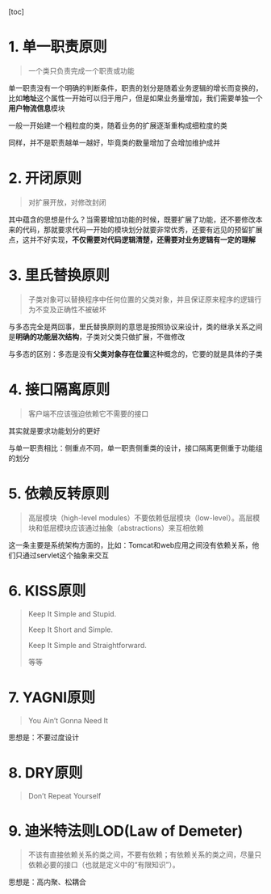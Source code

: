 [toc]

# 1. 单一职责原则

> 一个类只负责完成一个职责或功能

单一职责没有一个明确的判断条件，职责的划分是随着业务逻辑的增长而变换的，比如**地址**这个属性一开始可以归于用户，但是如果业务量增加，我们需要单独一个**用户物流信息**模块

一般一开始建一个粗粒度的类，随着业务的扩展逐渐重构成细粒度的类

同样，并不是职责越单一越好，毕竟类的数量增加了会增加维护成并



# 2. 开闭原则

> 对扩展开放，对修改封闭

其中蕴含的思想是什么？当需要增加功能的时候，既要扩展了功能，还不要修改本来的代码，那就要求代码一开始的模块划分就要非常优秀，还要有远见的预留扩展点，这并不好实现，**不仅需要对代码逻辑清楚，还需要对业务逻辑有一定的理解**



# 3. 里氏替换原则

> 子类对象可以替换程序中任何位置的父类对象，并且保证原来程序的逻辑行为不变及正确性不被破坏



与多态完全是两回事，里氏替换原则的意思是按照协议来设计，类的继承关系之间是**明确的功能层次结构**，子类对父类只做扩展，不做修改

与多态的区别：多态是没有**父类对象存在位置**这种概念的，它要的就是具体的子类



# 4. 接口隔离原则

> 客户端不应该强迫依赖它不需要的接口

其实就是要求功能划分的更好

与单一职责相比：侧重点不同，单一职责侧重类的设计，接口隔离更侧重于功能组的划分



# 5. 依赖反转原则

> 高层模块（high-level modules）不要依赖低层模块（low-level）。高层模块和低层模块应该通过抽象（abstractions）来互相依赖

这一条主要是系统架构方面的，比如：Tomcat和web应用之间没有依赖关系，他们只通过servlet这个抽象来交互



# 6. KISS原则

> Keep It Simple and Stupid.
>
> Keep It Short and Simple.
>
> Keep It Simple and Straightforward.
>
> 等等



# 7. YAGNI原则

> You Ain’t Gonna Need It

思想是：不要过度设计



# 8. DRY原则

> Don’t Repeat Yourself



# 9. 迪米特法则LOD(Law of Demeter)

>不该有直接依赖关系的类之间，不要有依赖；有依赖关系的类之间，尽量只依赖必要的接口（也就是定义中的“有限知识”）。

思想是：高内聚、松耦合